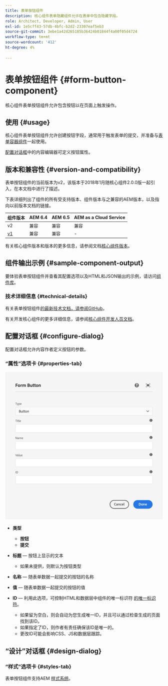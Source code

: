 ```yaml
---
title: 表单按钮组件
description: 核心组件表单隐藏组件允许在表单中包含隐藏字段。
role: Architect, Developer, Admin, User
exl-id: 1e5cff43-57db-4bfc-b2d2-23307eaf5eb3
source-git-commit: 3ebe1a42d265185b36424b01844f4a00f05d4724
workflow-type: tm+mt
source-wordcount: '412'
ht-degree: 4%

---
```


# 表单按钮组件 {#form-button-component}

核心组件表单按钮组件允许包含按钮以在页面上触发操作。

## 使用 {#usage}

核心组件表单按钮组件允许创建按钮字段，通常用于触发表单的提交，并准备与[表单容器组件](form-container.md)一起使用。

[配置对话框](#configure-dialog)中的内容编辑器可定义按钮属性。

## 版本和兼容性 {#version-and-compatibility}

表单按钮组件的当前版本为v2，该版本于2018年1月随核心组件2.0.0版一起引入，在本文档中进行了描述。

下表详细列出了组件的所有受支持版本、组件版本与之兼容的AEM版本，以及指向以前版本文档的链接。

| 组件版本 | AEM 6.4 | AEM 6.5 | AEM as a Cloud Service |
|--- |--- |--- |---|
| v2 | 兼容 | 兼容 | 兼容 |
| [v1](/help/components/v1/form-button-v1.md) | 兼容 | 兼容 | - |

有关核心组件版本和版本的更多信息，请参阅文档[核心组件版本](/help/versions.md)。

## 组件输出示例 {#sample-component-output}

要体验表单按钮组件并查看其配置选项以及HTML和JSON输出的示例，请访问[组件库](https://adobe.com/go/aem_cmp_library_form_button)。

### 技术详细信息 {#technical-details}

有关表单按钮组件[的最新技术文档，请参阅GitHub](https://adobe.com/go/aem_cmp_tech_form_button_v2)。

有关开发核心组件的更多详细信息，请参阅[核心组件开发人员文档](/help/developing/overview.md)。

## 配置对话框 {#configure-dialog}

配置对话框允许内容作者定义按钮的参数。

### “属性”选项卡 {#properties-tab}

![表单按钮组件的编辑对话框](/help/assets/form-button-edit.png)

* **类型**

   * **按钮**
   * **提交**

* **标题**  — 按钮上显示的文本

   * 如果未提供，则默认为按钮类型

* **名称**  — 随表单数据一起提交的按钮的名称
* **值**  — 随表单数据一起提交的按钮的值

* **ID**  — 利用此选项，可控制HTML和数据层中组件的唯一标识符 [的唯一标识符](/help/developing/data-layer/overview.md)。
   * 如果留为空白，则会自动为您生成唯一ID，并且可以通过检查生成的页面找到该ID。
   * 如果指定了ID，则作者有责任确保该ID是唯一的。
   * 更改ID可能会影响CSS、JS和数据层跟踪。

## “设计”对话框 {#design-dialog}

### “样式”选项卡 {#styles-tab}

表单按钮组件支持AEM [样式系统](/help/get-started/authoring.md#component-styling)。
